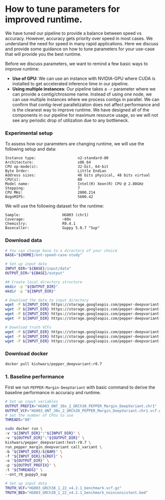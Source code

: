 # How to tune parameters for improved runtime.

We have tuned our pipeline to provide a balance between speed vs accuracy. However, accuracy gets priority over speed in most cases. We understand the need for speed in many rapid applications. Here we discuss and provide some guidance on how to tune parameters for your use-case that will provide you the best runtime.

Before we discuss parameters, we want to remind a few basic ways to improve runtime:
* **Use of GPU:** We can use an instance with NVIDIA-GPU where CUDA is installed to get accelerated inference time in our pipeline.
* **Using multiple instances**: Our pipeline takes a `-r` parameter where we can provide a contig/chrosome name. Instead of using one node, we can use multiple instances where we process contigs in parallel. We can confirm that contig-level parallelization does not affect performance and is the cleanest way to improve runtime. We have designed all of the components in our pipeline for maximum resource usage, so we will not see any periodic drop of utilization due to any bottleneck.

### Experimental setup
To assess how our parameters are changing runtime, we will use the following setup and data:
```
Instance type:                   n2-standard-80
Architecture:                    x86_64
CPU op-mode(s):                  32-bit, 64-bit
Byte Order:                      Little Endian
Address sizes:                   46 bits physical, 48 bits virtual
CPU(s):                          80
Model name:                      Intel(R) Xeon(R) CPU @ 2.80GHz
Stepping:                        7
CPU MHz:                         2800.214
BogoMIPS:                        5600.42
```
We will use the following dataset for the runtime:
```
Sample:                   HG003 (chr1)
Coverage:                 ~60x
Chemistry:                R9.4.1
Basecaller:               Guppy 5.0.7 "Sup"
```

### Download data
```bash
# You can change base to a directory of your choice
BASE="${HOME}/ont-speed-case-study"

# Set up input data
INPUT_DIR="${BASE}/input/data"
OUTPUT_DIR="${BASE}/output"

## Create local directory structure
mkdir -p "${OUTPUT_DIR}"
mkdir -p "${INPUT_DIR}"

# Download the data to input directory
wget -P ${INPUT_DIR} https://storage.googleapis.com/pepper-deepvariant-public/usecase_data/HG003_guppy_507_2_GRCh38_pass.60x.chr1.bam
wget -P ${INPUT_DIR} https://storage.googleapis.com/pepper-deepvariant-public/usecase_data/HG003_guppy_507_2_GRCh38_pass.60x.chr1.bam.bai
wget -P ${INPUT_DIR} https://storage.googleapis.com/pepper-deepvariant-public/usecase_data/GRCh38_no_alt.chr1.fa
wget -P ${INPUT_DIR} https://storage.googleapis.com/pepper-deepvariant-public/usecase_data/GRCh38_no_alt.chr1.fa.fai

# Download truth VCFs
wget -P ${INPUT_DIR} https://storage.googleapis.com/pepper-deepvariant-public/usecase_data/HG003_GRCh38_1_22_v4.2.1_benchmark.vcf.gz
wget -P ${INPUT_DIR} https://storage.googleapis.com/pepper-deepvariant-public/usecase_data/HG003_GRCh38_1_22_v4.2.1_benchmark.vcf.gz.tbi
wget -P ${INPUT_DIR} https://storage.googleapis.com/pepper-deepvariant-public/usecase_data/HG003_GRCh38_1_22_v4.2.1_benchmark_noinconsistent.bed
```

### Download docker
```bash
docker pull kishwars/pepper_deepvariant:r0.7
```

### 1. Baseline performance
First we run `PEPPER-Margin-DeepVariant` with basic command to derive the baseline performance in accuracy and runtime.
```bash
# Set up input variables
OUTPUT_PREFIX="HG003_ONT_30x_2_GRCh38_PEPPER_Margin_DeepVariant.chr1"
OUTPUT_VCF="HG003_ONT_30x_2_GRCh38_PEPPER_Margin_DeepVariant.chr1.vcf.gz"
# Set the number of CPUs to use
THREADS="80"

sudo docker run \
-v "${INPUT_DIR}":"${INPUT_DIR}" \
-v "${OUTPUT_DIR}":"${OUTPUT_DIR}" \
kishwars/pepper_deepvariant:test-r0.7 \
run_pepper_margin_deepvariant call_variant \
-b "${INPUT_DIR}/${BAM}" \
-f "${INPUT_DIR}/${REF}" \
-o "${OUTPUT_DIR}" \
-p "${OUTPUT_PREFIX}" \
-t "${THREADS}" \
--ont_r9_guppy5_sup
```

```bash
# Set up input data
TRUTH_VCF="HG003_GRCh38_1_22_v4.2.1_benchmark.vcf.gz"
TRUTH_BED="HG003_GRCh38_1_22_v4.2.1_benchmark_noinconsistent.bed"
```
